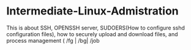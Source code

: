 # Intermediate-Linux-Admistration
This is about SSH, OPENSSH server, SUDOERS(How to configure sshd configuration files), how to securely upload and download files, and process management ( /fg | /bg| /job
